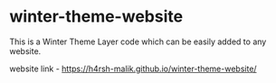 # winter-theme-website

This is a Winter Theme Layer code which can be easily added to any website.

website link - https://h4rsh-malik.github.io/winter-theme-website/
